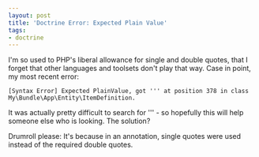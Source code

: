 ```yaml
---
layout: post
title: 'Doctrine Error: Expected Plain Value'
tags:
- doctrine
---
```


I'm so used to PHP's liberal allowance for single and double quotes, that I forget that other languages and toolsets don't play that way.  Case in point, my most recent error:


    
    
    [Syntax Error] Expected PlainValue, got ''' at position 378 in class My\Bundle\App\Entity\ItemDefinition.
    



It was actually pretty difficult to search for ''' - so hopefully this will help someone else who is looking.  The solution?

Drumroll please:  It's because in an annotation, single quotes were used instead of the required double quotes.

